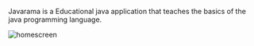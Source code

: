 Javarama is a Educational java application that teaches the basics of the java programming language. 



![homescreen](https://user-images.githubusercontent.com/17185457/30357660-d17ec1dc-980d-11e7-9611-2c197942ef38.jpeg)

